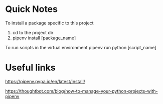 # Quick Notes
To install a package specific to this project
1. cd to the project dir
2. pipenv install [package_name]

To run scripts in the virtual environment
pipenv run python [script_name]
# Useful links
https://pipenv.pypa.io/en/latest/install/

https://thoughtbot.com/blog/how-to-manage-your-python-projects-with-pipenv